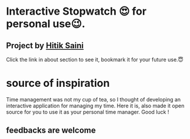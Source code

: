 # Interactive Stopwatch 😍 for personal use😉. 

## Project by [Hitik Saini](https://hitik20.tech)
Click the link in about section to see it, bookmark it for your future use.😇

# source of inspiration
 Time management was not my cup of tea, so I thought of developing an interactive application for managing my time. Here it is, also made it open source for you to use it as your personal time manager. Good luck ! 
 ## feedbacks are welcome

